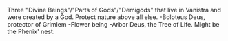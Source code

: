 Three "Divine Beings"/"Parts of Gods"/"Demigods" that live in Vanistra and were created by a God. Protect nature above all else.
-Boloteus Deus, protector of Grimlem
-Flower being
-Arbor Deus, the Tree of Life. Might be the Phenix' nest.